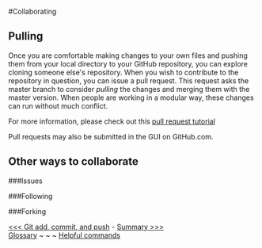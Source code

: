 #Collaborating

## Pulling

Once you are comfortable making changes to your own files and pushing them from your local directory to your GitHub repository, you can explore cloning someone else's repository. When you wish to contribute to the repository in question, you can issue a pull request. This request asks the master branch to consider *pulling* the changes and merging them with the master version. When people are working in a modular way, these changes can run without much conflict.  

For more information, please check out this [pull request tutorial](http://yangsu.github.io/pull-request-tutorial/)

Pull requests may also be submitted in the GUI on GitHub.com.

## Other ways to collaborate

###Issues

###Following



###Forking


[<<< Git add, commit, and push](gitclone.md) - [Summary >>>](summary.md)  
[Glossary](glossary.md) ~ ~ ~ [Helpful commands](helpfulcommands.md)